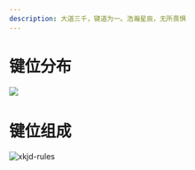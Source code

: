 ```yaml
---
description: 大道三千，键道为一。浩瀚星辰，无所畏惧
---
```


# 键位分布

![](..\.gitbook\assets\xkjd-qwerty.png)

# 键位组成

![xkjd-rules](..\.gitbook\assets\xkjd-rules.png)

